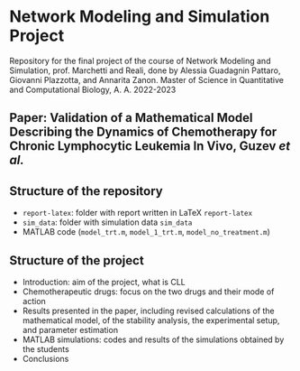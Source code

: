 # Network Modeling and Simulation Project
Repository for the final project of the course of Network Modeling and Simulation, prof. Marchetti and Reali, done by Alessia Guadagnin Pattaro, Giovanni Plazzotta, and Annarita Zanon. 
Master of Science in Quantitative and Computational Biology, A. A. 2022-2023

## Paper: Validation of a Mathematical Model Describing the Dynamics of Chemotherapy for Chronic Lymphocytic Leukemia In Vivo, Guzev _et al._

## Structure of the repository

* `report-latex`: folder with report written in LaTeX `report-latex`
* `sim_data`: folder with simulation data `sim_data`
* MATLAB code (`model_trt.m`, `model_1_trt.m`, `model_no_treatment.m`)

## Structure of the project

* Introduction: aim of the project, what is CLL
* Chemotherapeutic drugs: focus on the two drugs and their mode of action
* Results presented in the paper, including revised calculations of the mathematical model, of the stability analysis, the experimental setup, and parameter estimation
* MATLAB simulations: codes and results of the simulations obtained by the students
* Conclusions
